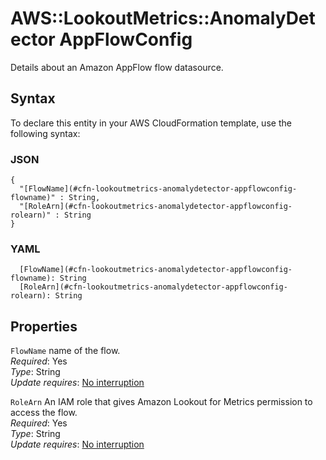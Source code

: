 # AWS::LookoutMetrics::AnomalyDetector AppFlowConfig<a name="aws-properties-lookoutmetrics-anomalydetector-appflowconfig"></a>

Details about an Amazon AppFlow flow datasource\.

## Syntax<a name="aws-properties-lookoutmetrics-anomalydetector-appflowconfig-syntax"></a>

To declare this entity in your AWS CloudFormation template, use the following syntax:

### JSON<a name="aws-properties-lookoutmetrics-anomalydetector-appflowconfig-syntax.json"></a>

```
{
  "[FlowName](#cfn-lookoutmetrics-anomalydetector-appflowconfig-flowname)" : String,
  "[RoleArn](#cfn-lookoutmetrics-anomalydetector-appflowconfig-rolearn)" : String
}
```

### YAML<a name="aws-properties-lookoutmetrics-anomalydetector-appflowconfig-syntax.yaml"></a>

```
  [FlowName](#cfn-lookoutmetrics-anomalydetector-appflowconfig-flowname): String
  [RoleArn](#cfn-lookoutmetrics-anomalydetector-appflowconfig-rolearn): String
```

## Properties<a name="aws-properties-lookoutmetrics-anomalydetector-appflowconfig-properties"></a>

`FlowName` <a name="cfn-lookoutmetrics-anomalydetector-appflowconfig-flowname"></a>
name of the flow\.  
_Required_: Yes  
_Type_: String  
_Update requires_: [No interruption](https://docs.aws.amazon.com/AWSCloudFormation/latest/UserGuide/using-cfn-updating-stacks-update-behaviors.html#update-no-interrupt)

`RoleArn` <a name="cfn-lookoutmetrics-anomalydetector-appflowconfig-rolearn"></a>
An IAM role that gives Amazon Lookout for Metrics permission to access the flow\.  
_Required_: Yes  
_Type_: String  
_Update requires_: [No interruption](https://docs.aws.amazon.com/AWSCloudFormation/latest/UserGuide/using-cfn-updating-stacks-update-behaviors.html#update-no-interrupt)
